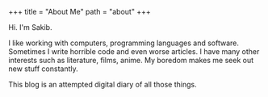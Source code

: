 +++
title = "About Me"
path = "about"
+++

Hi. I'm Sakib.

I like working with computers, programming languages and software. Sometimes I write horrible code and even worse articles. I have many other interests such as literature, films, anime. My boredom makes me seek out new stuff constantly.

This blog is an attempted digital diary of all those things.